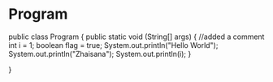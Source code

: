 # Program
public class Program {
	public static void (String[] args) {
		//added a comment
		int i = 1;
		boolean flag = true;
		System.out.println("Hello World");
		System.out.println("Zhaisana");
		System.out.println(i);
	}


}
